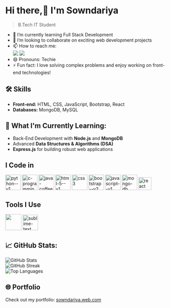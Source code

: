# Hi there,👋 I'm Sowndariya
> B.Tech IT Student

- 🌱 I’m currently learning Full Stack Development  
- 💞️ I’m looking to collaborate on exciting web development projects  
- 📫 How to reach me:
 <br />[<img src="https://img.shields.io/badge/Gmail-D14836?style=for-the-badge&logo=gmail&logoColor=white" />](mailto:sowndariyak11@gmail.com)  [<img src="https://img.shields.io/badge/LinkedIn-0077B5?style=for-the-badge&logo=linkedin&logoColor=white" />](https://www.linkedin.com/in/sowndariya-k/)  
- 😄 Pronouns: Techie  
- ⚡ Fun fact: I love solving complex problems and enjoy working on front-end technologies!  


## 🛠 Skills
- **Front-end:** HTML, CSS, JavaScript, Bootstrap, React
- **Databases:** MongoDB, MySQL


## 🌱 **What I'm Currently Learning**:
- Back-End Development with **Node.js** and **MongoDB**
- Advanced **Data Structures & Algorithms (DSA)**
- **Express.js** for building robust web applications


## I Code in
  <img width="48" height="48" src="https://img.icons8.com/color/48/python--v1.png" alt="python--v1"/>  <img width="48" height="48" src="https://img.icons8.com/color/48/c-programming.png" alt="c-programming"/>
  <img width="48" height="48" src="https://img.icons8.com/color/48/java-coffee-cup-logo--v1.png" alt="java-coffee-cup-logo--v1"/> <img width="48" height="48" src="https://img.icons8.com/color/48/html-5--v1.png" alt="html-5--v1"/> <img width="48" height="48" src="https://img.icons8.com/color/48/css3.png" alt="css3"/> <img width="48" height="48" src="https://img.icons8.com/color/48/bootstrap--v2.png" alt="bootstrap--v2"/> <img width="48" height="48" src="https://img.icons8.com/color/48/javascript--v1.png" alt="javascript--v1"/> <img width="48" height="48" src="https://img.icons8.com/color/48/mongo-db.png" alt="mongo-db"/> <img width="40" height="40" src="https://img.icons8.com/office/40/react.png" alt="react"/>
  
## Tools I Use
   <img height="50" width="50" src="https://img.icons8.com/color/48/000000/visual-studio-code-2019.png"/> <img width="48" height="48" src="https://img.icons8.com/fluency/48/sublime-text.png" alt="sublime-text"/>

## 📈 **GitHub Stats**:

![GitHub Stats](https://github-readme-stats.vercel.app/api?username=sowndariya-k&show_icons=true&theme=dark&bg_color=000000)  
![GitHub Streak](https://github-readme-streak-stats.herokuapp.com/?user=sowndariya-k&theme=dark&background=000000)  
![Top Languages](https://github-readme-stats.vercel.app/api/top-langs/?username=sowndariya-k&layout=compact&theme=dark&bg_color=000000)

## 🌐 **Portfolio**
Check out my portfolio: [sowndariya.web.com](https://sowndariya-k.github.io/Profile/)


